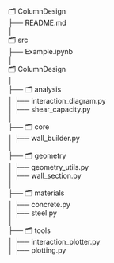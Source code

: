 🗂️ ColumnDesign  
├── README.md  
│  
🗂️ src  
├── Example.ipynb  
│  
🗂️ ColumnDesign  
│  
├── 🗂️ analysis  
│   ├── interaction_diagram.py  
│   ├── shear_capacity.py  
│  
├── 🗂️ core  
│   ├── wall_builder.py  
│  
├── 🗂️ geometry  
│   ├── geometry_utils.py  
│   ├── wall_section.py  
│  
├── 🗂️ materials  
│   ├── concrete.py  
│   ├── steel.py  
│  
├── 🗂️ tools  
│   ├── interaction_plotter.py  
│   ├── plotting.py  
